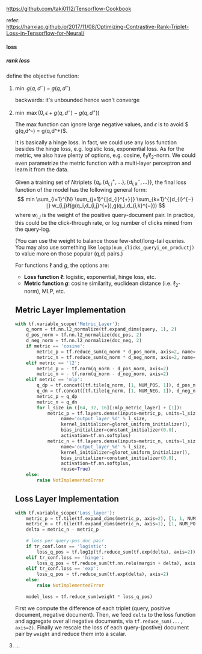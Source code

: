 https://github.com/taki0112/Tensorflow-Cookbook

refer:<br>https://hanxiao.github.io/2017/11/08/Optimizing-Contrastive-Rank-Triplet-Loss-in-Tensorflow-for-Neural/





#### loss

##### rank loss

define the objective function:

1. $\min \ g(q,d^-) - g(q,d^+)​$ 

   backwards: it's unbounded hence won't converge

2. $\min \  \max(0, \epsilon + g(q,d^-) - g(q,d^+))​$ 

   The max function can ignore large negative values, and $\epsilon$ is to avoid $ g(q,d^-) = g(q,d^+)$.

   It is basically a hinge loss. In fact, we could use any loss function besides the hinge loss, e.g. logistic loss, exponential loss. As for the metric, we also have plenty of options, e.g. cosine, $\ell_1/\ell_2$-norm. We could even parametrize the metric function with a multi-layer perceptron and learn it from the data.

   Given a training set of $N​$ triplets $\{ q_i, \{d^{+}_{i,j},\ldots\}, \{d^{-}_{i,k},\ldots\} \}​$, the final loss function of the model has the following general form:
   $$
   min \sum_{i=1}^{N} \sum_{j=1}^{∣d_{i}^{+}∣} \sum_{k=1}^{∣d_{i}^{−}∣} w_{i,j}ℓ(g(q_i,d_{i,j}^{+}),g(q_i,d_{i,k}^{−}))
   $$
   where $w_{i,j}$ is the weight of the positive query-document pair. In practice, this could be the click-through rate, or log number of clicks mined from the query-log. 

   (You can use the weight to balance those few-shot/long-tail queries. You may also use something like `log1p(num_clicks_queryi_on_productj)` to value more on those popular (q,d) pairs.) 

   

   For functions $\ell$ and $g​$, the options are:

   - **Loss function $\ell$**: logistic, exponential, hinge loss, etc.
   - **Metric function $g$**: cosine similarity, euclidean distance (i.e. $\ell_2$-norm), MLP, etc.

   

   ## Metric Layer Implementation

   ```python
   with tf.variable_scope('Metric_Layer'):
       q_norm = tf.nn.l2_normalize(tf.expand_dims(query, 1), 2)
       d_pos_norm = tf.nn.l2_normalize(doc_pos, 2)
       d_neg_norm = tf.nn.l2_normalize(doc_neg, 2)
       if metric == 'cosine':
           metric_p = tf.reduce_sum(q_norm * d_pos_norm, axis=2, name='cos_sim_pos')
           metric_n = tf.reduce_sum(q_norm * d_neg_norm, axis=2, name='cos_sim_neg')
       elif metric == 'l2':
           metric_p = - tf.norm(q_norm - d_pos_norm, axis=2)
           metric_n = - tf.norm(q_norm - d_neg_norm, axis=2)
       elif metric == 'mlp':
           q_dp = tf.concat([tf.tile(q_norm, [1, NUM_POS, 1]), d_pos_norm], axis=2)
           q_dn = tf.concat([tf.tile(q_norm, [1, NUM_NEG, 1]), d_neg_norm], axis=2)
           metric_p = q_dp
           metric_n = q_dn
           for l_size in ([64, 32, 16][:mlp_metric_layer] + [1]):
               metric_p = tf.layers.dense(inputs=metric_p, units=l_size,
                    name='output_layer_%d' % l_size,
                    kernel_initializer=glorot_uniform_initializer(),
                    bias_initializer=constant_initializer(0.0),
                    activation=tf.nn.softplus)
               metric_n = tf.layers.dense(inputs=metric_n, units=l_size,
                    name='output_layer_%d' % l_size,
                    kernel_initializer=glorot_uniform_initializer(),
                    bias_initializer=constant_initializer(0.0),
                    activation=tf.nn.softplus,
                    reuse=True)
       else:
           raise NotImplementedError
   ```

   

   ## Loss Layer Implementation

   ```python
   with tf.variable_scope('Loss_layer'):
       metric_p = tf.tile(tf.expand_dims(metric_p, axis=2), [1, 1, NUM_NEG])
       metric_n = tf.tile(tf.expand_dims(metric_n, axis=1), [1, NUM_POS, 1])
       delta = metric_n - metric_p
       
       # loss per query-pos doc pair
       if tr_conf.loss == 'logistic':    
           loss_q_pos = tf.log1p(tf.reduce_sum(tf.exp(delta), axis=2))
       elif tr_conf.loss == 'hinge':
           loss_q_pos = tf.reduce_sum(tf.nn.relu(margin + delta), axis=2)
       elif tr_conf.loss == 'exp':
           loss_q_pos = tf.reduce_sum(tf.exp(delta), axis=2)
       else:
           raise NotImplementedError
       
       model_loss = tf.reduce_sum(weight * loss_q_pos)
   ```

   First we compute the difference of each triplet (query, positive document, negative document). Then, we feed `delta` to the loss function and aggregate over all negative documents, via `tf.reduce_sum(..., axis=2)`. Finally we rescale the loss of each query-(postive) document pair by `weight` and reduce them into a scalar.

3. ...



























